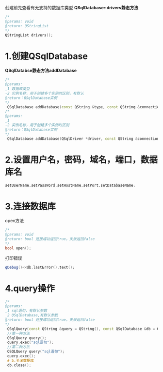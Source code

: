 创建前先查看有无支持的数据库类型
**QSqlDatabase::drivers静态方法**
```cpp
/*
@params: void
@return: QStringList
*/
QStringList drivers();

```
# 1.创建QSqlDatabase
**QSqlDatabse静态方法addDatabase**
```cpp
/*
@params:
_1 数据库类型
-2 实例名称，用于创建多个实例时区别，有默认
@return：QSqlDatabase实例
*/
 QSqlDatabase addDatabase(const QString &type, const QString &connectionName = QLatin1StringView(defaultConnection));
/*
@params:
_1 
-2 实例名称，用于创建多个实例时区别
@return：QSqlDatabase实例
*/
 QSqlDatabase addDatabase(QSqlDriver *driver, const QString &connectionName = QLatin1StringView(defaultConnection))
 ```
 # 2.设置用户名，密码，域名，端口，数据库名
 ```cpp
 setUserName,setPassWord,setHostName,setPort,setDatabaseName;
 ```
 # 3.连接数据库
 open方法
 ```cpp
 /*
@params: void
@return: bool 连接成功返回true，失败返回false
*/
 bool open();
 ```
 打印错误
 ```cpp
 qDebug()<<db.lastError().text();
 ```
# 4.query操作
```cpp
/*
@params: 
_1 sql语句，有默认参数
_2 QSqlDatabase,有默认参数
@return: bool 连接成功返回true，失败返回false
*/
 QSqlQuery(const QString &query = QString(), const QSqlDatabase &db = QSqlDatabase());
 //第一种方法
 QSqlQuery query();
 query.exec("sql语句");
 //第二种方法
 QSQLQuery query("sql语句");
 query.exec();
 # 5.关闭数据库
 db.close();
